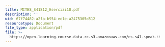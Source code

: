 ```yaml
---
title: MITES_S41S12_Esercizi10.pdf
description: ''
uid: 67f74482-a2fa-b954-ec1e-a2475305d512
resourcetype: Document
file_type: application/pdf
file: >-
  https://open-learning-course-data-rc.s3.amazonaws.com/es-s41-speak-italian-with-your-mouth-full-spring-2012/67f74482a2fab954ec1ea2475305d512_MITES_S41S12_Esercizi10.pdf
---
```

